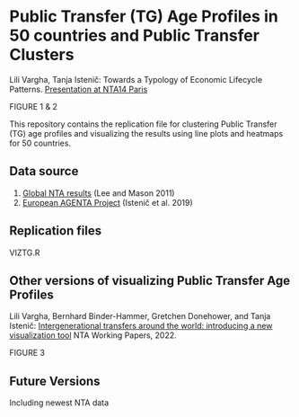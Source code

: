 # Public Transfer (TG) Age Profiles in 50 countries and Public Transfer Clusters

Lili Vargha, Tanja Istenič: Towards a Typology of Economic Lifecycle Patterns. [Presentation at NTA14 Paris](https://ntaccounts.org/web/nta/show/Documents/Meetings/NTA14%20Abstracts)

FIGURE 1 & 2

This repository contains the replication file for clustering Public Transfer (TG) age profiles and visualizing the results using line plots and heatmaps for 50 countries.

## Data source
1. [Global NTA results](https://www.ntaccounts.org/web/nta/show/Browse%20database) (Lee and Mason 2011)
2. [European AGENTA Project](http://dataexplorer.wittgensteincentre.org/nta/) (Istenič et al. 2019)

## Replication files
VIZTG.R

## Other versions of visualizing Public Transfer Age Profiles
Lili Vargha, Bernhard Binder-Hammer, Gretchen Donehower, and Tanja Istenič: [Intergenerational transfers around the world: introducing a new visualization tool](https://www.ntaccounts.org/web/nta/show/Working%20Papers) NTA Working Papers, 2022.

FIGURE 3

## Future Versions
Including newest NTA data
